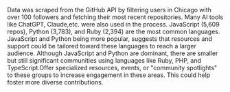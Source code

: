 Data was scraped from the GitHub API by filtering users in Chicago with over 100 followers and fetching their most recent repositories. Many AI tools like ChatGPT, Claude,etc. were also used in the process.
JavaScript (5,609 repos), Python (3,783), and Ruby (2,394) are the most common languages. JavaScript and Python being more popular, suggests that resources and support could be tailored toward these languages to reach a larger audience.
Although JavaScript and Python are dominant, there are smaller but still significant communities using languages like Ruby, PHP, and TypeScript.Offer specialized resources, events, or "community spotlights" to these groups to increase engagement in these areas. This could help foster more diverse contributions.
